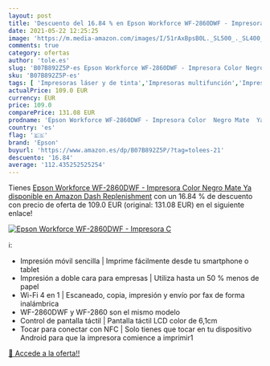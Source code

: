 ```yaml
---
layout: post
title: 'Descuento del 16.84 % en Epson Workforce WF-2860DWF - Impresora C'
date: 2021-05-22 12:25:25
image: 'https://m.media-amazon.com/images/I/51rAxBpsB0L._SL500_._SL400_.jpg'
comments: true
category: ofertas
author: 'tole.es'
slug: 'B07B892Z5P-es Epson Workforce WF-2860DWF - Impresora Color Negro Mate Ya...'
sku: 'B07B892Z5P-es'
tags: [ 'Impresoras láser y de tinta','Impresoras multifunción','Impresoras y accesorios','Informática','epson','impresora', ]
actualPrice: 109.0 EUR
currency: EUR
price: 109.0
comparePrice: 131.08 EUR
prodname: 'Epson Workforce WF-2860DWF - Impresora Color  Negro Mate  Ya disponible en Amazon Dash Replenishment'
country: 'es'
flag: '🇪🇸'
brand: 'Epson'
buyurl: 'https://www.amazon.es/dp/B07B892Z5P/?tag=tolees-21'
descuento: '16.84'
average: '112.435252525254'
---
```


Tienes [Epson Workforce WF-2860DWF - Impresora Color  Negro Mate  Ya disponible en Amazon Dash Replenishment](https://www.amazon.es/dp/B07B892Z5P/?tag=tolees-21) con un 16.84 % de descuento con precio de oferta de 109.0 EUR (original: 131.08 EUR) en el siguiente enlace!

[![Epson Workforce WF-2860DWF - Impresora C](https://m.media-amazon.com/images/I/51rAxBpsB0L._SL500_._SL400_.jpg)](https://www.amazon.es/dp/B07B892Z5P/?tag=tolees-21)

ℹ️:

- Impresión móvil sencilla | Imprime fácilmente desde tu smartphone o tablet
- Impresión a doble cara para empresas | Utiliza hasta un 50 % menos de papel
- Wi-Fi 4 en 1 | Escaneado, copia, impresión y envío por fax de forma inalámbrica
- WF-2860DWF y WF-2860 son el mismo modelo
- Control de pantalla táctil | Pantalla táctil LCD color de 6,1cm
- Tocar para conectar con NFC | Solo tienes que tocar en tu dispositivo Android para que la impresora comience a imprimir1

[🛒 Accede a la oferta!!](https://www.amazon.es/dp/B07B892Z5P/?tag=tolees-21)
